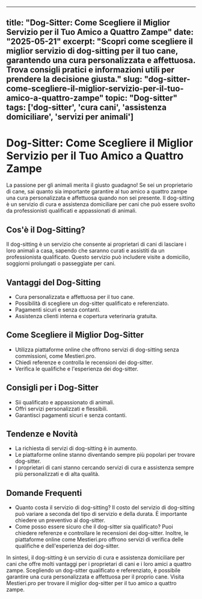 
---
title: "Dog-Sitter: Come Scegliere il Miglior Servizio per il Tuo Amico a Quattro Zampe"
date: "2025-05-21"
excerpt: "Scopri come scegliere il miglior servizio di dog-sitting per il tuo cane, garantendo una cura personalizzata e affettuosa. Trova consigli pratici e informazioni utili per prendere la decisione giusta."
slug: "dog-sitter-come-scegliere-il-miglior-servizio-per-il-tuo-amico-a-quattro-zampe"
topic: "Dog-sitter"
tags: ['dog-sitter', 'cura cani', 'assistenza domiciliare', 'servizi per animali']
---

# Dog-Sitter: Come Scegliere il Miglior Servizio per il Tuo Amico a Quattro Zampe

La passione per gli animali merita il giusto guadagno! Se sei un proprietario di cane, sai quanto sia importante garantire al tuo amico a quattro zampe una cura personalizzata e affettuosa quando non sei presente. Il dog-sitting è un servizio di cura e assistenza domiciliare per cani che può essere svolto da professionisti qualificati e appassionati di animali.

## Cos'è il Dog-Sitting?

Il dog-sitting è un servizio che consente ai proprietari di cani di lasciare i loro animali a casa, sapendo che saranno curati e assistiti da un professionista qualificato. Questo servizio può includere visite a domicilio, soggiorni prolungati o passeggiate per cani.

## Vantaggi del Dog-Sitting

* Cura personalizzata e affettuosa per il tuo cane.
* Possibilità di scegliere un dog-sitter qualificato e referenziato.
* Pagamenti sicuri e senza contanti.
* Assistenza clienti interna e copertura veterinaria gratuita.

## Come Scegliere il Miglior Dog-Sitter

* Utilizza piattaforme online che offrono servizi di dog-sitting senza commissioni, come Mestieri.pro.
* Chiedi referenze e controlla le recensioni dei dog-sitter.
* Verifica le qualifiche e l'esperienza dei dog-sitter.

## Consigli per i Dog-Sitter

* Sii qualificato e appassionato di animali.
* Offri servizi personalizzati e flessibili.
* Garantisci pagamenti sicuri e senza contanti.

## Tendenze e Novità

* La richiesta di servizi di dog-sitting è in aumento.
* Le piattaforme online stanno diventando sempre più popolari per trovare dog-sitter.
* I proprietari di cani stanno cercando servizi di cura e assistenza sempre più personalizzati e di alta qualità.

## Domande Frequenti

* Quanto costa il servizio di dog-sitting?
Il costo del servizio di dog-sitting può variare a seconda del tipo di servizio e della durata. È importante chiedere un preventivo al dog-sitter.
* Come posso essere sicuro che il dog-sitter sia qualificato?
Puoi chiedere referenze e controllare le recensioni dei dog-sitter. Inoltre, le piattaforme online come Mestieri.pro offrono servizi di verifica delle qualifiche e dell'esperienza dei dog-sitter.

In sintesi, il dog-sitting è un servizio di cura e assistenza domiciliare per cani che offre molti vantaggi per i proprietari di cani e i loro amici a quattro zampe. Scegliendo un dog-sitter qualificato e referenziato, è possibile garantire una cura personalizzata e affettuosa per il proprio cane. Visita Mestieri.pro per trovare il miglior dog-sitter per il tuo amico a quattro zampe.

